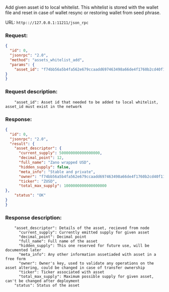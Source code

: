Add given asset id to local whitelist. This whitelist is stored with the wallet file and reset in case of wallet resync or restoring wallet from seed phrase.

URL: ```http:://127.0.0.1:11211/json_rpc```
### Request: 
```json
{
  "id": 0,
  "jsonrpc": "2.0",
  "method": "assets_whitelist_add",
  "params": {
    "asset_id": "f74bb56a5b4fa562e679ccaadd697463498a66de4f1760b2cd40f11c3a00a7a8"
}
}
```
### Request description: 
```
    "asset_id": Asset id that needed to be added to local whitelist, asset_id must exist in the network

```
### Response: 
```json
{
  "id": 0,
  "jsonrpc": "2.0",
  "result": {
    "asset_descriptor": {
      "current_supply": 500000000000000000,
      "decimal_point": 12,
      "full_name": "Zano wrapped USD",
      "hidden_supply": false,
      "meta_info": "Stable and private",
      "owner": "f74bb56a5b4fa562e679ccaadd697463498a66de4f1760b2cd40f11c3a00a7a8",
      "ticker": "ZUSD",
      "total_max_supply": 1000000000000000000
},
    "status": "OK"
}
}
```
### Response description: 
```
    "asset_descriptor": Details of the asset, recieved from node
      "current_supply": Currently emitted supply for given asset
      "decimal_point": Decimal point
      "full_name": Full name of the asset
      "hidden_supply": This one reserved for future use, will be documented later
      "meta_info": Any other information assetiaded with asset in a free form
      "owner": Owner's key, used to validate any operations on the asset altering, could be changed in case of transfer ownership
      "ticker": Ticker associated with asset
      "total_max_supply": Maximum possible supply for given asset, can't be changed after deployment
    "status": Status of the asset

```
